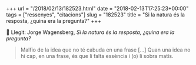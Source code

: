 +++
url = "/2018/02/13/182523.html"
date = "2018-02-13T17:25:23+00:00"
tags = ["ressenyes", "citacions"]
slug = "182523"
title = "Si la natura és la resposta, ¿quina era la pregunta?"
+++

📖 Llegit: Jorge Wagensberg, *Si la natura és la resposta, ¿quina era la pregunta?*

> Malfio de la idea que no té cabuda en una frase […] Quan una idea no hi cap, en una frase, és que li falta essència i (o) li sobra matís.

